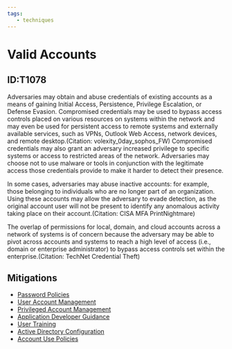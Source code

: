 ```yaml
---
tags:
   - techniques
---
```

# Valid Accounts
## ID:T1078
Adversaries may obtain and abuse credentials of existing accounts as a means of gaining Initial Access, Persistence, Privilege Escalation, or Defense Evasion. Compromised credentials may be used to bypass access controls placed on various resources on systems within the network and may even be used for persistent access to remote systems and externally available services, such as VPNs, Outlook Web Access, network devices, and remote desktop.(Citation: volexity_0day_sophos_FW) Compromised credentials may also grant an adversary increased privilege to specific systems or access to restricted areas of the network. Adversaries may choose not to use malware or tools in conjunction with the legitimate access those credentials provide to make it harder to detect their presence.

In some cases, adversaries may abuse inactive accounts: for example, those belonging to individuals who are no longer part of an organization. Using these accounts may allow the adversary to evade detection, as the original account user will not be present to identify any anomalous activity taking place on their account.(Citation: CISA MFA PrintNightmare)

The overlap of permissions for local, domain, and cloud accounts across a network of systems is of concern because the adversary may be able to pivot across accounts and systems to reach a high level of access (i.e., domain or enterprise administrator) to bypass access controls set within the enterprise.(Citation: TechNet Credential Theft)
## Mitigations
* [Password Policies](/mitre/mitigations/M1027)
* [User Account Management](/mitre/mitigations/M1018)
* [Privileged Account Management](/mitre/mitigations/M1026)
* [Application Developer Guidance](/mitre/mitigations/M1013)
* [User Training](/mitre/mitigations/M1017)
* [Active Directory Configuration](/mitre/mitigations/M1015)
* [Account Use Policies](/mitre/mitigations/M1036)
